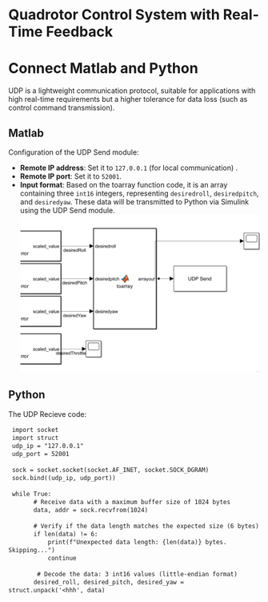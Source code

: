 # Quadrotor Control System with Real-Time Feedback

# Connect Matlab and Python

UDP is a lightweight communication protocol, suitable for applications with high real-time requirements but a higher tolerance for data loss (such as control command transmission). 

## Matlab

Configuration of the UDP Send module:

- **Remote IP address**: Set it to `127.0.0.1` (for local communication) .
- **Remote IP port**: Set it to `52001`.
- **Input format**: Based on the toarray function code, it is an array containing three `int16` integers, representing `desiredroll`, `desiredpitch`, and `desiredyaw`. These data will be transmitted to Python via Simulink using the UDP Send module. 
![image](https://github.com/Lee-Chun-Yi/NCKU-Quadrotor-Navigation/blob/main/image/123.png)

## Python

The UDP Recieve code:
 ```
  import socket
  import struct
  udp_ip = "127.0.0.1"  
  udp_port = 52001

  sock = socket.socket(socket.AF_INET, socket.SOCK_DGRAM) 
  sock.bind((udp_ip, udp_port))

  while True:
        # Receive data with a maximum buffer size of 1024 bytes
        data, addr = sock.recvfrom(1024)

        # Verify if the data length matches the expected size (6 bytes)
        if len(data) != 6:
            print(f"Unexpected data length: {len(data)} bytes. Skipping...")
            continue

         # Decode the data: 3 int16 values (little-endian format)
        desired_roll, desired_pitch, desired_yaw = struct.unpack('<hhh', data)
```
